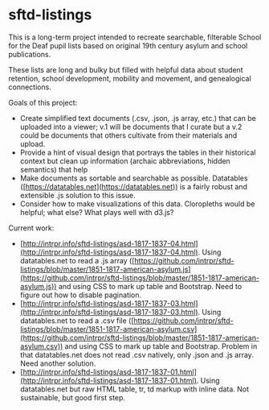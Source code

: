 # sftd-listings

This is a long-term project intended to recreate searchable, filterable School for the Deaf pupil lists based on original 19th century asylum and school publications.

These lists are long and bulky but filled with helpful data about student retention, school development, mobility and movement, and genealogical connections. 

Goals of this project:
* Create simplified text documents (.csv, .json, .js array, etc.) that can be uploaded into a viewer; v.1 will be documents that I curate but a v.2 could be documents that others cultivate from their materials and upload.
* Provide a hint of visual design that portrays the tables in their historical context but clean up information (archaic abbreviations, hidden semantics) that help
* Make documents as sortable and searchable as possible. Datatables ([https://datatables.net](https://datatables.net)) is a fairly robust and extensible .js solution to this issue.
* Consider how to make visualizations of this data. Cloropleths would be helpful; what else? What plays well with d3.js?

Current work:
* [http://intrpr.info/sftd-listings/asd-1817-1837-04.html](http://intrpr.info/sftd-listings/asd-1817-1837-04.html). Using datatables.net to read a .js array ([https://github.com/intrpr/sftd-listings/blob/master/1851-1817-american-asylum.js](https://github.com/intrpr/sftd-listings/blob/master/1851-1817-american-asylum.js)) and using CSS to mark up table and Bootstrap. Need to figure out how to disable pagination.
* [http://intrpr.info/sftd-listings/asd-1817-1837-03.html](http://intrpr.info/sftd-listings/asd-1817-1837-03.html). Using datatables.net to read a .csv file ([https://github.com/intrpr/sftd-listings/blob/master/1851-1817-american-asylum.csv](https://github.com/intrpr/sftd-listings/blob/master/1851-1817-american-asylum.csv)) and using CSS to mark up table and Bootstrap. Problem in that datatables.net does not read .csv natively, only .json and .js array. Need another solution.
* [http://intrpr.info/sftd-listings/asd-1817-1837-01.html](http://intrpr.info/sftd-listings/asd-1817-1837-01.html). Using datatables.net but raw HTML table, tr, td markup with inline data. Not sustainable, but good first step.